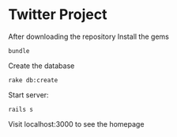 # Twitter Project

After downloading the repository
Install the gems

```
bundle
```

Create the database

```
rake db:create
```

Start server:

```
rails s
```

Visit localhost:3000 to see the homepage
